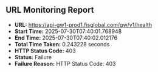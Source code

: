 ## URL Monitoring Report

- **URL:** https://api-gw1-prod1.fisglobal.com/gw/v1/health
- **Start Time:** 2025-07-30T07:40:01.768948
- **End Time:** 2025-07-30T07:40:02.012176
- **Total Time Taken:** 0.243228 seconds
- **HTTP Status Code:** 403
- **Status:** Failure
- **Failure Reason:** HTTP Status Code: 403
